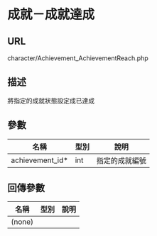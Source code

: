 # 成就－成就達成

## URL

character\/Achievement\_AchievementReach.php

## 描述

將指定的成就狀態設定成已達成

## 參數

| 名稱 | 型別 | 說明 |
| --- | --- | --- |
| achievement\_id\* | int | 指定的成就編號 |

## 回傳參數

| 名稱 | 型別 | 說明 |
| --- | --- | --- |
| \(none\) |  |  |

